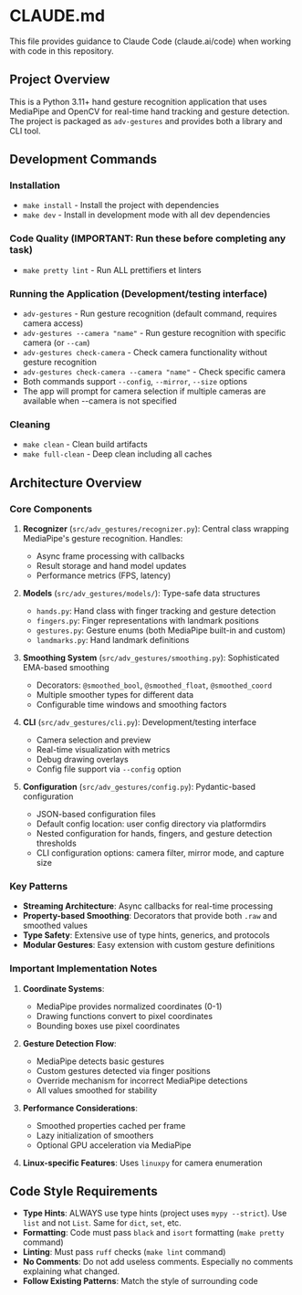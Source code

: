 # CLAUDE.md

This file provides guidance to Claude Code (claude.ai/code) when working with code in this repository.

## Project Overview

This is a Python 3.11+ hand gesture recognition application that uses MediaPipe and OpenCV for real-time hand tracking and gesture detection. The project is packaged as `adv-gestures` and provides both a library and CLI tool.

## Development Commands

### Installation
- `make install` - Install the project with dependencies
- `make dev` - Install in development mode with all dev dependencies

### Code Quality (IMPORTANT: Run these before completing any task)
- `make pretty lint` - Run ALL prettifiers et linters 

### Running the Application (Development/testing interface)
- `adv-gestures` - Run gesture recognition (default command, requires camera access)
- `adv-gestures --camera "name"` - Run gesture recognition with specific camera (or `--cam`)
- `adv-gestures check-camera` - Check camera functionality without gesture recognition
- `adv-gestures check-camera --camera "name"` - Check specific camera
- Both commands support `--config`, `--mirror`, `--size` options
- The app will prompt for camera selection if multiple cameras are available when --camera is not specified

### Cleaning
- `make clean` - Clean build artifacts
- `make full-clean` - Deep clean including all caches

## Architecture Overview

### Core Components

1. **Recognizer** (`src/adv_gestures/recognizer.py`): Central class wrapping MediaPipe's gesture recognition. Handles:
   - Async frame processing with callbacks
   - Result storage and hand model updates
   - Performance metrics (FPS, latency)

2. **Models** (`src/adv_gestures/models/`): Type-safe data structures
   - `hands.py`: Hand class with finger tracking and gesture detection
   - `fingers.py`: Finger representations with landmark positions
   - `gestures.py`: Gesture enums (both MediaPipe built-in and custom)
   - `landmarks.py`: Hand landmark definitions

3. **Smoothing System** (`src/adv_gestures/smoothing.py`): Sophisticated EMA-based smoothing
   - Decorators: `@smoothed_bool`, `@smoothed_float`, `@smoothed_coord`
   - Multiple smoother types for different data
   - Configurable time windows and smoothing factors

4. **CLI** (`src/adv_gestures/cli.py`): Development/testing interface
   - Camera selection and preview
   - Real-time visualization with metrics
   - Debug drawing overlays
   - Config file support via `--config` option

5. **Configuration** (`src/adv_gestures/config.py`): Pydantic-based configuration
   - JSON-based configuration files
   - Default config location: user config directory via platformdirs
   - Nested configuration for hands, fingers, and gesture detection thresholds
   - CLI configuration options: camera filter, mirror mode, and capture size

### Key Patterns

- **Streaming Architecture**: Async callbacks for real-time processing
- **Property-based Smoothing**: Decorators that provide both `.raw` and smoothed values
- **Type Safety**: Extensive use of type hints, generics, and protocols
- **Modular Gestures**: Easy extension with custom gesture definitions

### Important Implementation Notes

1. **Coordinate Systems**: 
   - MediaPipe provides normalized coordinates (0-1)
   - Drawing functions convert to pixel coordinates
   - Bounding boxes use pixel coordinates

2. **Gesture Detection Flow**:
   - MediaPipe detects basic gestures
   - Custom gestures detected via finger positions
   - Override mechanism for incorrect MediaPipe detections
   - All values smoothed for stability

3. **Performance Considerations**:
   - Smoothed properties cached per frame
   - Lazy initialization of smoothers
   - Optional GPU acceleration via MediaPipe

4. **Linux-specific Features**: Uses `linuxpy` for camera enumeration

## Code Style Requirements

- **Type Hints**: ALWAYS use type hints (project uses `mypy --strict`). Use `list` and not `List`. Same for `dict`, `set`, etc.
- **Formatting**: Code must pass `black` and `isort` formatting (`make pretty` command)
- **Linting**: Must pass `ruff` checks (`make lint` command)
- **No Comments**: Do not add useless comments. Especially no comments explaining what changed.
- **Follow Existing Patterns**: Match the style of surrounding code
